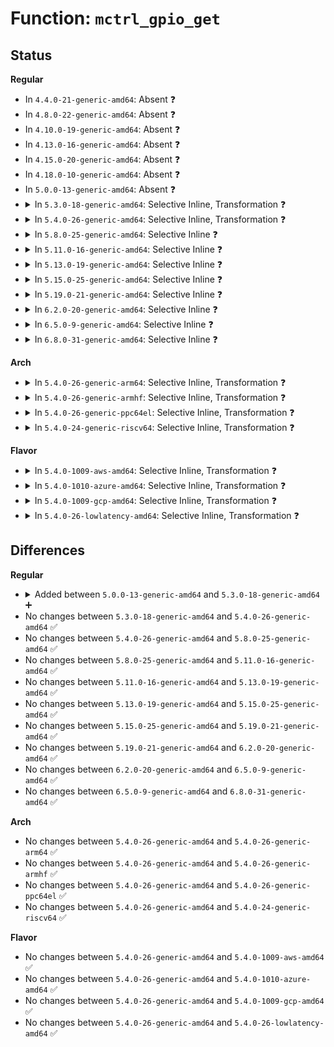 # Function: <code>mctrl_gpio_get</code>

## Status
<b>Regular</b>
<ul>
<li>
In <code>4.4.0-21-generic-amd64</code>: Absent ❓
</li>
<li>
In <code>4.8.0-22-generic-amd64</code>: Absent ❓
</li>
<li>
In <code>4.10.0-19-generic-amd64</code>: Absent ❓
</li>
<li>
In <code>4.13.0-16-generic-amd64</code>: Absent ❓
</li>
<li>
In <code>4.15.0-20-generic-amd64</code>: Absent ❓
</li>
<li>
In <code>4.18.0-10-generic-amd64</code>: Absent ❓
</li>
<li>
In <code>5.0.0-13-generic-amd64</code>: Absent ❓
</li>
<li>
<details>
<summary>In <code>5.3.0-18-generic-amd64</code>: Selective Inline, Transformation ❓</summary>

```c
unsigned int mctrl_gpio_get(struct mctrl_gpios * gpios, unsigned int * mctrl)
```

```json
{
  "name": "mctrl_gpio_get",
  "collision_type": "Unique Global",
  "inline_type": "Selective",
  "funcs": [
    {
      "addr": 18446744071585748831,
      "name": "mctrl_gpio_get",
      "external": true,
      "loc": "drivers/tty/serial/serial_mctrl_gpio.c:68",
      "file": "drivers/tty/serial/serial_mctrl_gpio.c",
      "inline": "not declared, inlined",
      "caller_inline": [
        "drivers/tty/serial/serial_mctrl_gpio.c:mctrl_gpio_irq_handle"
      ],
      "caller_func": [
        "drivers/tty/serial/8250/8250_port.c:serial8250_do_get_mctrl",
        "drivers/tty/serial/serial_mctrl_gpio.c:mctrl_gpio_irq_handle"
      ]
    }
  ],
  "symbols": [
    {
      "addr": 18446744071585748640,
      "name": "mctrl_gpio_get.part.0",
      "section": ".text",
      "bind": "STB_LOCAL",
      "size": 107
    },
    {
      "addr": 18446744071585748752,
      "name": "mctrl_gpio_get",
      "section": ".text",
      "bind": "STB_GLOBAL",
      "size": 24
    }
  ]
}
```
</details>
</li>
<li>
<details>
<summary>In <code>5.4.0-26-generic-amd64</code>: Selective Inline, Transformation ❓</summary>

```c
unsigned int mctrl_gpio_get(struct mctrl_gpios * gpios, unsigned int * mctrl)
```

```json
{
  "name": "mctrl_gpio_get",
  "collision_type": "Unique Global",
  "inline_type": "Selective",
  "funcs": [
    {
      "addr": 18446744071585891055,
      "name": "mctrl_gpio_get",
      "external": true,
      "loc": "drivers/tty/serial/serial_mctrl_gpio.c:76",
      "file": "drivers/tty/serial/serial_mctrl_gpio.c",
      "inline": "not declared, inlined",
      "caller_inline": [
        "drivers/tty/serial/serial_mctrl_gpio.c:mctrl_gpio_irq_handle"
      ],
      "caller_func": [
        "drivers/tty/serial/8250/8250_port.c:serial8250_do_get_mctrl",
        "drivers/tty/serial/serial_mctrl_gpio.c:mctrl_gpio_irq_handle"
      ]
    }
  ],
  "symbols": [
    {
      "addr": 18446744071585890864,
      "name": "mctrl_gpio_get.part.0",
      "section": ".text",
      "bind": "STB_LOCAL",
      "size": 107
    },
    {
      "addr": 18446744071585890976,
      "name": "mctrl_gpio_get",
      "section": ".text",
      "bind": "STB_GLOBAL",
      "size": 24
    }
  ]
}
```
</details>
</li>
<li>
<details>
<summary>In <code>5.8.0-25-generic-amd64</code>: Selective Inline ❓</summary>

```c
unsigned int mctrl_gpio_get(struct mctrl_gpios * gpios, unsigned int * mctrl)
```

```json
{
  "name": "mctrl_gpio_get",
  "collision_type": "Unique Global",
  "inline_type": "Selective",
  "funcs": [
    {
      "addr": 18446744071586628368,
      "name": "mctrl_gpio_get",
      "external": true,
      "loc": "drivers/tty/serial/serial_mctrl_gpio.c:76",
      "file": "drivers/tty/serial/serial_mctrl_gpio.c",
      "inline": "not declared, inlined",
      "caller_inline": [],
      "caller_func": [
        "drivers/tty/serial/8250/8250_port.c:serial8250_do_get_mctrl",
        "drivers/tty/serial/serial_mctrl_gpio.c:mctrl_gpio_irq_handle"
      ]
    }
  ],
  "symbols": [
    {
      "addr": 18446744071586628368,
      "name": "mctrl_gpio_get",
      "section": ".text",
      "bind": "STB_GLOBAL",
      "size": 112
    }
  ]
}
```
</details>
</li>
<li>
<details>
<summary>In <code>5.11.0-16-generic-amd64</code>: Selective Inline ❓</summary>

```c
unsigned int mctrl_gpio_get(struct mctrl_gpios * gpios, unsigned int * mctrl)
```

```json
{
  "name": "mctrl_gpio_get",
  "collision_type": "Unique Global",
  "inline_type": "Selective",
  "funcs": [
    {
      "addr": 18446744071586737712,
      "name": "mctrl_gpio_get",
      "external": true,
      "loc": "drivers/tty/serial/serial_mctrl_gpio.c:76",
      "file": "drivers/tty/serial/serial_mctrl_gpio.c",
      "inline": "not declared, inlined",
      "caller_inline": [],
      "caller_func": [
        "drivers/tty/serial/8250/8250_port.c:serial8250_do_get_mctrl",
        "drivers/tty/serial/serial_mctrl_gpio.c:mctrl_gpio_irq_handle"
      ]
    }
  ],
  "symbols": [
    {
      "addr": 18446744071586737712,
      "name": "mctrl_gpio_get",
      "section": ".text",
      "bind": "STB_GLOBAL",
      "size": 112
    }
  ]
}
```
</details>
</li>
<li>
<details>
<summary>In <code>5.13.0-19-generic-amd64</code>: Selective Inline ❓</summary>

```c
unsigned int mctrl_gpio_get(struct mctrl_gpios * gpios, unsigned int * mctrl)
```

```json
{
  "name": "mctrl_gpio_get",
  "collision_type": "Unique Global",
  "inline_type": "Selective",
  "funcs": [
    {
      "addr": 18446744071586621328,
      "name": "mctrl_gpio_get",
      "external": true,
      "loc": "drivers/tty/serial/serial_mctrl_gpio.c:76",
      "file": "drivers/tty/serial/serial_mctrl_gpio.c",
      "inline": "not declared, inlined",
      "caller_inline": [],
      "caller_func": [
        "drivers/tty/serial/8250/8250_port.c:serial8250_do_get_mctrl",
        "drivers/tty/serial/serial_mctrl_gpio.c:mctrl_gpio_irq_handle"
      ]
    }
  ],
  "symbols": [
    {
      "addr": 18446744071586621328,
      "name": "mctrl_gpio_get",
      "section": ".text",
      "bind": "STB_GLOBAL",
      "size": 108
    }
  ]
}
```
</details>
</li>
<li>
<details>
<summary>In <code>5.15.0-25-generic-amd64</code>: Selective Inline ❓</summary>

```c
unsigned int mctrl_gpio_get(struct mctrl_gpios * gpios, unsigned int * mctrl)
```

```json
{
  "name": "mctrl_gpio_get",
  "collision_type": "Unique Global",
  "inline_type": "Selective",
  "funcs": [
    {
      "addr": 18446744071587167040,
      "name": "mctrl_gpio_get",
      "external": true,
      "loc": "drivers/tty/serial/serial_mctrl_gpio.c:76",
      "file": "drivers/tty/serial/serial_mctrl_gpio.c",
      "inline": "not declared, inlined",
      "caller_inline": [],
      "caller_func": [
        "drivers/tty/serial/8250/8250_port.c:serial8250_do_get_mctrl",
        "drivers/tty/serial/serial_mctrl_gpio.c:mctrl_gpio_irq_handle"
      ]
    }
  ],
  "symbols": [
    {
      "addr": 18446744071587167040,
      "name": "mctrl_gpio_get",
      "section": ".text",
      "bind": "STB_GLOBAL",
      "size": 358
    }
  ]
}
```
</details>
</li>
<li>
<details>
<summary>In <code>5.19.0-21-generic-amd64</code>: Selective Inline ❓</summary>

```c
unsigned int mctrl_gpio_get(struct mctrl_gpios * gpios, unsigned int * mctrl)
```

```json
{
  "name": "mctrl_gpio_get",
  "collision_type": "Unique Global",
  "inline_type": "Selective",
  "funcs": [
    {
      "addr": 18446744071588478272,
      "name": "mctrl_gpio_get",
      "external": true,
      "loc": "drivers/tty/serial/serial_mctrl_gpio.c:76",
      "file": "drivers/tty/serial/serial_mctrl_gpio.c",
      "inline": "not declared, inlined",
      "caller_inline": [],
      "caller_func": [
        "drivers/tty/serial/8250/8250_port.c:serial8250_do_get_mctrl",
        "drivers/tty/serial/serial_mctrl_gpio.c:mctrl_gpio_irq_handle"
      ]
    }
  ],
  "symbols": [
    {
      "addr": 18446744071588478272,
      "name": "mctrl_gpio_get",
      "section": ".text",
      "bind": "STB_GLOBAL",
      "size": 378
    }
  ]
}
```
</details>
</li>
<li>
<details>
<summary>In <code>6.2.0-20-generic-amd64</code>: Selective Inline ❓</summary>

```c
unsigned int mctrl_gpio_get(struct mctrl_gpios * gpios, unsigned int * mctrl)
```

```json
{
  "name": "mctrl_gpio_get",
  "collision_type": "Unique Global",
  "inline_type": "Selective",
  "funcs": [
    {
      "addr": 18446744071589912896,
      "name": "mctrl_gpio_get",
      "external": true,
      "loc": "drivers/tty/serial/serial_mctrl_gpio.c:97",
      "file": "drivers/tty/serial/serial_mctrl_gpio.c",
      "inline": "not declared, inlined",
      "caller_inline": [],
      "caller_func": [
        "drivers/tty/serial/8250/8250_port.c:serial8250_do_get_mctrl",
        "drivers/tty/serial/serial_mctrl_gpio.c:mctrl_gpio_irq_handle"
      ]
    }
  ],
  "symbols": [
    {
      "addr": 18446744071589912896,
      "name": "mctrl_gpio_get",
      "section": ".text",
      "bind": "STB_GLOBAL",
      "size": 378
    }
  ]
}
```
</details>
</li>
<li>
<details>
<summary>In <code>6.5.0-9-generic-amd64</code>: Selective Inline ❓</summary>

```c
unsigned int mctrl_gpio_get(struct mctrl_gpios * gpios, unsigned int * mctrl)
```

```json
{
  "name": "mctrl_gpio_get",
  "collision_type": "Unique Global",
  "inline_type": "Selective",
  "funcs": [
    {
      "addr": 18446744071590222064,
      "name": "mctrl_gpio_get",
      "external": true,
      "loc": "drivers/tty/serial/serial_mctrl_gpio.c:97",
      "file": "drivers/tty/serial/serial_mctrl_gpio.c",
      "inline": "not declared, inlined",
      "caller_inline": [],
      "caller_func": [
        "drivers/tty/serial/8250/8250_port.c:serial8250_do_get_mctrl",
        "drivers/tty/serial/serial_mctrl_gpio.c:mctrl_gpio_irq_handle"
      ]
    }
  ],
  "symbols": [
    {
      "addr": 18446744071590222064,
      "name": "mctrl_gpio_get",
      "section": ".text",
      "bind": "STB_GLOBAL",
      "size": 378
    }
  ]
}
```
</details>
</li>
<li>
<details>
<summary>In <code>6.8.0-31-generic-amd64</code>: Selective Inline ❓</summary>

```c
unsigned int mctrl_gpio_get(struct mctrl_gpios * gpios, unsigned int * mctrl)
```

```json
{
  "name": "mctrl_gpio_get",
  "collision_type": "Unique Global",
  "inline_type": "Selective",
  "funcs": [
    {
      "addr": 18446744071590562784,
      "name": "mctrl_gpio_get",
      "external": true,
      "loc": "drivers/tty/serial/serial_mctrl_gpio.c:97",
      "file": "drivers/tty/serial/serial_mctrl_gpio.c",
      "inline": "not declared, inlined",
      "caller_inline": [],
      "caller_func": [
        "drivers/tty/serial/8250/8250_port.c:serial8250_do_get_mctrl",
        "drivers/tty/serial/serial_mctrl_gpio.c:mctrl_gpio_irq_handle"
      ]
    }
  ],
  "symbols": [
    {
      "addr": 18446744071590562784,
      "name": "mctrl_gpio_get",
      "section": ".text",
      "bind": "STB_GLOBAL",
      "size": 378
    }
  ]
}
```
</details>
</li>
</ul>
<b>Arch</b>
<ul>
<li>
<details>
<summary>In <code>5.4.0-26-generic-arm64</code>: Selective Inline, Transformation ❓</summary>

```c
unsigned int mctrl_gpio_get(struct mctrl_gpios * gpios, unsigned int * mctrl)
```

```json
{
  "name": "mctrl_gpio_get",
  "collision_type": "Unique Global",
  "inline_type": "Selective",
  "funcs": [
    {
      "addr": 18446603336498708024,
      "name": "mctrl_gpio_get",
      "external": true,
      "loc": "drivers/tty/serial/serial_mctrl_gpio.c:76",
      "file": "drivers/tty/serial/serial_mctrl_gpio.c",
      "inline": "not declared, inlined",
      "caller_inline": [
        "drivers/tty/serial/serial_mctrl_gpio.c:mctrl_gpio_irq_handle"
      ],
      "caller_func": [
        "drivers/tty/serial/8250/8250_port.c:serial8250_do_get_mctrl",
        "drivers/tty/serial/imx.c:imx_uart_get_mctrl",
        "drivers/tty/serial/serial_mctrl_gpio.c:mctrl_gpio_irq_handle"
      ]
    }
  ],
  "symbols": [
    {
      "addr": 18446603336498707200,
      "name": "mctrl_gpio_get.part.0",
      "section": ".text",
      "bind": "STB_LOCAL",
      "size": 160
    },
    {
      "addr": 18446603336498707360,
      "name": "mctrl_gpio_get",
      "section": ".text",
      "bind": "STB_GLOBAL",
      "size": 72
    }
  ]
}
```
</details>
</li>
<li>
<details>
<summary>In <code>5.4.0-26-generic-armhf</code>: Selective Inline, Transformation ❓</summary>

```c
unsigned int mctrl_gpio_get(struct mctrl_gpios * gpios, unsigned int * mctrl)
```

```json
{
  "name": "mctrl_gpio_get",
  "collision_type": "Unique Global",
  "inline_type": "Selective",
  "funcs": [
    {
      "addr": 3231336444,
      "name": "mctrl_gpio_get",
      "external": true,
      "loc": "drivers/tty/serial/serial_mctrl_gpio.c:76",
      "file": "drivers/tty/serial/serial_mctrl_gpio.c",
      "inline": "not declared, inlined",
      "caller_inline": [
        "drivers/tty/serial/serial_mctrl_gpio.c:mctrl_gpio_irq_handle"
      ],
      "caller_func": [
        "drivers/tty/serial/8250/8250_port.c:serial8250_do_get_mctrl",
        "drivers/tty/serial/imx.c:imx_uart_get_mctrl",
        "drivers/tty/serial/serial_mctrl_gpio.c:mctrl_gpio_irq_handle"
      ]
    }
  ],
  "symbols": [
    {
      "addr": 3231336208,
      "name": "mctrl_gpio_get.part.0",
      "section": ".text",
      "bind": "STB_LOCAL",
      "size": 128
    },
    {
      "addr": 3231336336,
      "name": "mctrl_gpio_get",
      "section": ".text",
      "bind": "STB_GLOBAL",
      "size": 44
    }
  ]
}
```
</details>
</li>
<li>
<details>
<summary>In <code>5.4.0-26-generic-ppc64el</code>: Selective Inline, Transformation ❓</summary>

```c
unsigned int mctrl_gpio_get(struct mctrl_gpios * gpios, unsigned int * mctrl)
```

```json
{
  "name": "mctrl_gpio_get",
  "collision_type": "Unique Global",
  "inline_type": "Selective",
  "funcs": [
    {
      "addr": 13835058055291856876,
      "name": "mctrl_gpio_get",
      "external": true,
      "loc": "drivers/tty/serial/serial_mctrl_gpio.c:76",
      "file": "drivers/tty/serial/serial_mctrl_gpio.c",
      "inline": "not declared, inlined",
      "caller_inline": [
        "drivers/tty/serial/serial_mctrl_gpio.c:mctrl_gpio_irq_handle"
      ],
      "caller_func": [
        "drivers/tty/serial/8250/8250_port.c:serial8250_do_get_mctrl",
        "drivers/tty/serial/serial_mctrl_gpio.c:mctrl_gpio_irq_handle"
      ]
    }
  ],
  "symbols": [
    {
      "addr": 13835058055291856528,
      "name": "mctrl_gpio_get.part.0",
      "section": ".text",
      "bind": "STB_LOCAL",
      "size": 220
    },
    {
      "addr": 13835058055291856752,
      "name": "mctrl_gpio_get",
      "section": ".text",
      "bind": "STB_GLOBAL",
      "size": 40
    }
  ]
}
```
</details>
</li>
<li>
<details>
<summary>In <code>5.4.0-24-generic-riscv64</code>: Selective Inline, Transformation ❓</summary>

```c
unsigned int mctrl_gpio_get(struct mctrl_gpios * gpios, unsigned int * mctrl)
```

```json
{
  "name": "mctrl_gpio_get",
  "collision_type": "Unique Global",
  "inline_type": "Selective",
  "funcs": [
    {
      "addr": 18446743936276227300,
      "name": "mctrl_gpio_get",
      "external": true,
      "loc": "drivers/tty/serial/serial_mctrl_gpio.c:76",
      "file": "drivers/tty/serial/serial_mctrl_gpio.c",
      "inline": "not declared, inlined",
      "caller_inline": [
        "drivers/tty/serial/serial_mctrl_gpio.c:mctrl_gpio_irq_handle"
      ],
      "caller_func": [
        "drivers/tty/serial/8250/8250_port.c:serial8250_do_get_mctrl",
        "drivers/tty/serial/serial_mctrl_gpio.c:mctrl_gpio_irq_handle"
      ]
    }
  ],
  "symbols": [
    {
      "addr": 18446743936276227062,
      "name": "mctrl_gpio_get.part.0",
      "section": ".text",
      "bind": "STB_LOCAL",
      "size": 132
    },
    {
      "addr": 18446743936276227194,
      "name": "mctrl_gpio_get",
      "section": ".text",
      "bind": "STB_GLOBAL",
      "size": 70
    }
  ]
}
```
</details>
</li>
</ul>
<b>Flavor</b>
<ul>
<li>
<details>
<summary>In <code>5.4.0-1009-aws-amd64</code>: Selective Inline, Transformation ❓</summary>

```c
unsigned int mctrl_gpio_get(struct mctrl_gpios * gpios, unsigned int * mctrl)
```

```json
{
  "name": "mctrl_gpio_get",
  "collision_type": "Unique Global",
  "inline_type": "Selective",
  "funcs": [
    {
      "addr": 18446744071585652047,
      "name": "mctrl_gpio_get",
      "external": true,
      "loc": "drivers/tty/serial/serial_mctrl_gpio.c:76",
      "file": "drivers/tty/serial/serial_mctrl_gpio.c",
      "inline": "not declared, inlined",
      "caller_inline": [
        "drivers/tty/serial/serial_mctrl_gpio.c:mctrl_gpio_irq_handle"
      ],
      "caller_func": [
        "drivers/tty/serial/8250/8250_port.c:serial8250_do_get_mctrl",
        "drivers/tty/serial/serial_mctrl_gpio.c:mctrl_gpio_irq_handle"
      ]
    }
  ],
  "symbols": [
    {
      "addr": 18446744071585651856,
      "name": "mctrl_gpio_get.part.0",
      "section": ".text",
      "bind": "STB_LOCAL",
      "size": 107
    },
    {
      "addr": 18446744071585651968,
      "name": "mctrl_gpio_get",
      "section": ".text",
      "bind": "STB_GLOBAL",
      "size": 24
    }
  ]
}
```
</details>
</li>
<li>
<details>
<summary>In <code>5.4.0-1010-azure-amd64</code>: Selective Inline, Transformation ❓</summary>

```c
unsigned int mctrl_gpio_get(struct mctrl_gpios * gpios, unsigned int * mctrl)
```

```json
{
  "name": "mctrl_gpio_get",
  "collision_type": "Unique Global",
  "inline_type": "Selective",
  "funcs": [
    {
      "addr": 18446744071585517119,
      "name": "mctrl_gpio_get",
      "external": true,
      "loc": "drivers/tty/serial/serial_mctrl_gpio.c:76",
      "file": "drivers/tty/serial/serial_mctrl_gpio.c",
      "inline": "not declared, inlined",
      "caller_inline": [
        "drivers/tty/serial/serial_mctrl_gpio.c:mctrl_gpio_irq_handle"
      ],
      "caller_func": [
        "drivers/tty/serial/8250/8250_port.c:serial8250_do_get_mctrl",
        "drivers/tty/serial/serial_mctrl_gpio.c:mctrl_gpio_irq_handle"
      ]
    }
  ],
  "symbols": [
    {
      "addr": 18446744071585516928,
      "name": "mctrl_gpio_get.part.0",
      "section": ".text",
      "bind": "STB_LOCAL",
      "size": 107
    },
    {
      "addr": 18446744071585517040,
      "name": "mctrl_gpio_get",
      "section": ".text",
      "bind": "STB_GLOBAL",
      "size": 24
    }
  ]
}
```
</details>
</li>
<li>
<details>
<summary>In <code>5.4.0-1009-gcp-amd64</code>: Selective Inline, Transformation ❓</summary>

```c
unsigned int mctrl_gpio_get(struct mctrl_gpios * gpios, unsigned int * mctrl)
```

```json
{
  "name": "mctrl_gpio_get",
  "collision_type": "Unique Global",
  "inline_type": "Selective",
  "funcs": [
    {
      "addr": 18446744071585841455,
      "name": "mctrl_gpio_get",
      "external": true,
      "loc": "drivers/tty/serial/serial_mctrl_gpio.c:76",
      "file": "drivers/tty/serial/serial_mctrl_gpio.c",
      "inline": "not declared, inlined",
      "caller_inline": [
        "drivers/tty/serial/serial_mctrl_gpio.c:mctrl_gpio_irq_handle"
      ],
      "caller_func": [
        "drivers/tty/serial/8250/8250_port.c:serial8250_do_get_mctrl",
        "drivers/tty/serial/serial_mctrl_gpio.c:mctrl_gpio_irq_handle"
      ]
    }
  ],
  "symbols": [
    {
      "addr": 18446744071585841264,
      "name": "mctrl_gpio_get.part.0",
      "section": ".text",
      "bind": "STB_LOCAL",
      "size": 107
    },
    {
      "addr": 18446744071585841376,
      "name": "mctrl_gpio_get",
      "section": ".text",
      "bind": "STB_GLOBAL",
      "size": 24
    }
  ]
}
```
</details>
</li>
<li>
<details>
<summary>In <code>5.4.0-26-lowlatency-amd64</code>: Selective Inline, Transformation ❓</summary>

```c
unsigned int mctrl_gpio_get(struct mctrl_gpios * gpios, unsigned int * mctrl)
```

```json
{
  "name": "mctrl_gpio_get",
  "collision_type": "Unique Global",
  "inline_type": "Selective",
  "funcs": [
    {
      "addr": 18446744071585949071,
      "name": "mctrl_gpio_get",
      "external": true,
      "loc": "drivers/tty/serial/serial_mctrl_gpio.c:76",
      "file": "drivers/tty/serial/serial_mctrl_gpio.c",
      "inline": "not declared, inlined",
      "caller_inline": [
        "drivers/tty/serial/serial_mctrl_gpio.c:mctrl_gpio_irq_handle"
      ],
      "caller_func": [
        "drivers/tty/serial/8250/8250_port.c:serial8250_do_get_mctrl",
        "drivers/tty/serial/serial_mctrl_gpio.c:mctrl_gpio_irq_handle"
      ]
    }
  ],
  "symbols": [
    {
      "addr": 18446744071585948880,
      "name": "mctrl_gpio_get.part.0",
      "section": ".text",
      "bind": "STB_LOCAL",
      "size": 107
    },
    {
      "addr": 18446744071585948992,
      "name": "mctrl_gpio_get",
      "section": ".text",
      "bind": "STB_GLOBAL",
      "size": 24
    }
  ]
}
```
</details>
</li>
</ul>

## Differences
<b>Regular</b>
<ul>
<li>
<details>
<summary>Added between <code>5.0.0-13-generic-amd64</code> and <code>5.3.0-18-generic-amd64</code> ➕</summary>

```c
unsigned int mctrl_gpio_get(struct mctrl_gpios * gpios, unsigned int * mctrl)
```
</details>
</li>
<li>
No changes between <code>5.3.0-18-generic-amd64</code> and <code>5.4.0-26-generic-amd64</code> ✅
</li>
<li>
No changes between <code>5.4.0-26-generic-amd64</code> and <code>5.8.0-25-generic-amd64</code> ✅
</li>
<li>
No changes between <code>5.8.0-25-generic-amd64</code> and <code>5.11.0-16-generic-amd64</code> ✅
</li>
<li>
No changes between <code>5.11.0-16-generic-amd64</code> and <code>5.13.0-19-generic-amd64</code> ✅
</li>
<li>
No changes between <code>5.13.0-19-generic-amd64</code> and <code>5.15.0-25-generic-amd64</code> ✅
</li>
<li>
No changes between <code>5.15.0-25-generic-amd64</code> and <code>5.19.0-21-generic-amd64</code> ✅
</li>
<li>
No changes between <code>5.19.0-21-generic-amd64</code> and <code>6.2.0-20-generic-amd64</code> ✅
</li>
<li>
No changes between <code>6.2.0-20-generic-amd64</code> and <code>6.5.0-9-generic-amd64</code> ✅
</li>
<li>
No changes between <code>6.5.0-9-generic-amd64</code> and <code>6.8.0-31-generic-amd64</code> ✅
</li>
</ul>
<b>Arch</b>
<ul>
<li>
No changes between <code>5.4.0-26-generic-amd64</code> and <code>5.4.0-26-generic-arm64</code> ✅
</li>
<li>
No changes between <code>5.4.0-26-generic-amd64</code> and <code>5.4.0-26-generic-armhf</code> ✅
</li>
<li>
No changes between <code>5.4.0-26-generic-amd64</code> and <code>5.4.0-26-generic-ppc64el</code> ✅
</li>
<li>
No changes between <code>5.4.0-26-generic-amd64</code> and <code>5.4.0-24-generic-riscv64</code> ✅
</li>
</ul>
<b>Flavor</b>
<ul>
<li>
No changes between <code>5.4.0-26-generic-amd64</code> and <code>5.4.0-1009-aws-amd64</code> ✅
</li>
<li>
No changes between <code>5.4.0-26-generic-amd64</code> and <code>5.4.0-1010-azure-amd64</code> ✅
</li>
<li>
No changes between <code>5.4.0-26-generic-amd64</code> and <code>5.4.0-1009-gcp-amd64</code> ✅
</li>
<li>
No changes between <code>5.4.0-26-generic-amd64</code> and <code>5.4.0-26-lowlatency-amd64</code> ✅
</li>
</ul>
